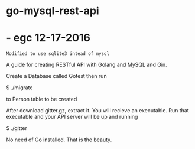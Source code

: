 # go-mysql-rest-api

# - egc 12-17-2016
    Modified to use sqlite3 intead of mysql
   
A guide for creating RESTful API with Golang and MySQL and Gin.

Create a Database called Gotest
then run

  $ ./migrate

to Person table to be created

After download gitter.gz, extract it. You will recieve an executable.
Run that executable and your API server will be up and running

  $ ./gitter

No need of Go installed. That is the beauty.

